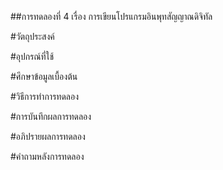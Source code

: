 ##การทดลองที่ 4 เรื่อง การเขียนโปรแกรมอินพุทสัญญาณดิจิทัล

#วัตถุประสงค์

#อุปกรณ์ที่ใช้

#ศึกษาข้อมูลเบื้องต้น

#วิธีการทำการทดลอง

#การบันทึกผลการทดลอง

#อภิปรายผลการทดลอง

#คำถามหลังการทดลอง
